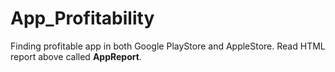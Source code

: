 # App_Profitability

Finding profitable app in both Google PlayStore and AppleStore. Read HTML report above called **AppReport**.
